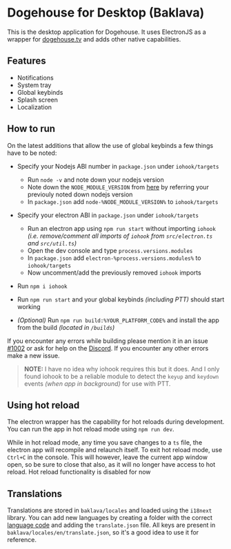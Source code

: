 # Dogehouse for Desktop (Baklava)

This is the desktop application for Dogehouse.
It uses ElectronJS as a wrapper for [dogehouse.tv](https://dogehouse.tv) and adds other native capabilities.

## Features

- Notifications
- System tray
- Global keybinds
- Splash screen
- Localization

## How to run

On the latest additions that allow the use of global keybinds a few things have to be noted:

- Specify your Nodejs ABI number in `package.json` under `iohook/targets`
   - Run `node -v` and note down your nodejs version
   - Note down the `NODE_MODULE_VERSION` from [here](https://nodejs.org/en/download/releases/) by referring your previouly noted down nodejs version
   - In `package.json` add `node-%NODE_MODULE_VERSION%` to `iohook/targets`

- Specify your electron ABI in `package.json` under `iohook/targets`
   - Run an electron app using `npm run start` without importing `iohook` *(i.e. remove/comment all imports of `iohook` from `src/electron.ts` and `src/util.ts`)*
   - Open the dev console and type `process.versions.modules`
   - In `package.json` add `electron-%process.versions.modules%` to `iohook/targets`
   - Now uncomment/add the previously removed `iohook` imports

- Run `npm i iohook`
- Run `npm run start` and your global keybinds *(including PTT)* should start working
- *(Optional)* Run `npm run build:%YOUR_PLATFORM_CODE%` and install the app from the build *(located in `/builds`)*

If you encounter any errors while building please mention it in an issue [#1002](https://github.com/benawad/dogehouse/issues/1002) or ask for help on the [Discord](https://discord.gg/wCbKBZF9cV0).
If you encounter any other errors make a new issue.

> **NOTE:** I have no idea why iohook requires this but it does. And I only found iohook to be a reliable module to detect the `keyup` and `keydown` events *(when app in background)* for use with PTT.

## Using hot reload

The electron wrapper has the capability for hot reloads during development.
You can run the app in hot reload mode using `npm run dev`.

While in hot reload mode, any time you save changes to a `ts` file, the electron app will recompile and relaunch itself.
To exit hot reload mode, use `Ctrl+C` in the console. This will however, leave the current app window open, so be sure to close that also, as it will no longer have access to hot reload.
Hot reload functionality is disabled for now

## Translations

Translations are stored in `baklava/locales` and loaded using the `i18next` library.
You can add new languages by creating a folder with the correct [language code](https://www.electronjs.org/docs/api/locales) and adding the `translate.json` file.
All keys are present in `baklava/locales/en/translate.json`, so it's a good idea to use it for reference.

